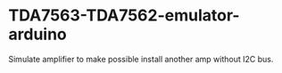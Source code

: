 # TDA7563-TDA7562-emulator-arduino
Simulate amplifier to make possible install another amp without I2C bus.
